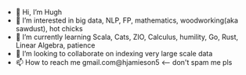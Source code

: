 - 👋 Hi, I’m Hugh
- 👀 I’m interested in big data, NLP, FP, mathematics, woodworking(aka sawdust), hot chicks
- 🌱 I’m currently learning Scala, Cats, ZIO, Calculus, humility, Go, Rust, Linear Algebra, patience
- 💞️ I’m looking to collaborate on indexing very large scale data
- 📫 How to reach me gmail.com@hjamieson5  <-- don't spam me pls

<!---
hjamieson/hjamieson is a ✨ special ✨ repository because its `README.md` (this file) appears on your GitHub profile.
You can click the Preview link to take a look at your changes.
--->
